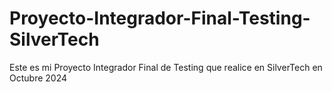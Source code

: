 # Proyecto-Integrador-Final-Testing-SilverTech
Este es mi Proyecto Integrador Final de Testing que realice en SilverTech en Octubre 2024
